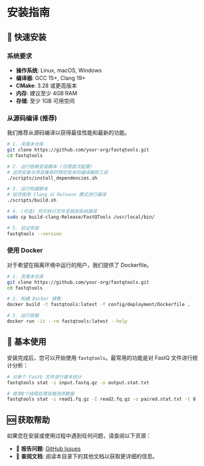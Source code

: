 # 安装指南

## 🚀 快速安装

### 系统要求

- **操作系统**: Linux, macOS, Windows
- **编译器**: GCC 15+, Clang 19+
- **CMake**: 3.28 或更高版本
- **内存**: 建议至少 4GB RAM
- **存储**: 至少 1GB 可用空间

### 从源码编译 (推荐)

我们推荐从源码编译以获得最佳性能和最新的功能。

```bash
# 1. 克隆本仓库
git clone https://github.com/your-org/fastqtools.git
cd fastqtools

# 2. 运行依赖安装脚本 (仅限首次配置)
# 这将安装与项目兼容的特定版本的编译器和工具
./scripts/install_dependencies.sh

# 3. 运行构建脚本
# 这将使用 Clang 以 Release 模式进行编译
./scripts/build.sh

# 4. (可选) 将可执行文件安装到系统路径
sudo cp build-clang-Release/FastQTools /usr/local/bin/

# 5. 验证安装
fastqtools --version
```

### 使用 Docker

对于希望在隔离环境中运行的用户，我们提供了 Dockerfile。

```bash
# 1. 克隆本仓库
git clone https://github.com/your-org/fastqtools.git
cd fastqtools

# 2. 构建 Docker 镜像
docker build -t fastqtools:latest -f config/deployment/Dockerfile .

# 3. 运行容器
docker run -it --rm fastqtools:latest --help
```

## 🎯 基本使用

安装完成后，您可以开始使用 `fastqtools`。最常用的功能是对 FastQ 文件进行统计分析：

```bash
# 对单个 FastQ 文件进行基本统计
fastqtools stat -i input.fastq.gz -o output.stat.txt

# 使用8个线程处理双端测序数据
fastqtools stat -i read1.fq.gz -I read2.fq.gz -o paired.stat.txt -t 8
```

## 🆘 获取帮助

如果您在安装或使用过程中遇到任何问题，请查阅以下资源：

- 🐛 **报告问题**: [GitHub Issues](https://github.com/your-org/fastqtools/issues)
- 📖 **查阅文档**: 阅读本目录下的其他文档以获取更详细的信息。